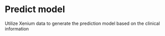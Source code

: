 # Predict model
Utilize Xenium data to generate the prediction model based on the clinical information
